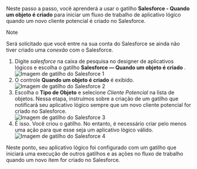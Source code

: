 Neste passo a passo, você aprenderá a usar o gatilho **Salesforce - Quando um objeto é criado** para iniciar um fluxo de trabalho de aplicativo lógico quando um novo cliente potencial é criado no Salesforce.

> [!NOTE]
> Será solicitado que você entre na sua conta do Salesforce se ainda não tiver criado uma *conexão* com o Salesforce.  
> 
> 

1. Digite *salesforce* na caixa de pesquisa no designer de aplicativos lógicos e escolha o gatilho **Salesforce — Quando um objeto é criado** .  
   ![Imagem de gatilho do Salesforce 1](./media/connectors-create-api-salesforce/trigger-1.png)   
2. O controle **Quando um objeto é criado** é exibido.  
   ![Imagem de gatilho do Salesforce 2](./media/connectors-create-api-salesforce/trigger-2.png)   
3. Escolha o **Tipo de Objeto** e selecione *Cliente Potencial* na lista de objetos. Nessa etapa, instruímos sobre a criação de um gatilho que notificará seu aplicativo lógico sempre que um novo cliente potencial for criado no Salesforce.   
   ![Imagem de gatilho do Salesforce 3](./media/connectors-create-api-salesforce/trigger-3.png)   
4. É isso. Você criou o gatilho. No entanto, é necessário criar pelo menos uma ação para que esse seja um aplicativo lógico válido.    
   ![Imagem de gatilho do Salesforce 4](./media/connectors-create-api-salesforce/trigger-4.png)   

Neste ponto, seu aplicativo lógico foi configurado com um gatilho que iniciará uma execução de outros gatilhos e as ações no fluxo de trabalho quando um novo item for criado no Salesforce.  

